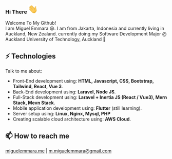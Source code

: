 ### Hi There <img src="https://raw.githubusercontent.com/ABSphreak/ABSphreak/master/gifs/Hi.gif" width="30px"></h2>

Welcome To My Github!
<br>
I am Miguel Emmara 😃. I am from Jakarta, Indonesia and currently living in Auckland, New Zealand. currently doing my Software Development Major @ Auckland University of Technology, Auckland 🏫

## ⚡ Technologies
Talk to me about:
- Front-End development using: **HTML, Javascript, CSS, Bootstrap, Tailwind, React, Vue 3**.
- Back-End development using: **Laravel, Node JS**.
- Full-Stack development using: **Laravel + Inertia JS (React / Vue3), Mern Stack, Mevn Stack**.
- Mobile application development using: **Flutter** (still learning).
- Server setup using: **Linux, Nginx, Mysql, PHP**
- Creating scalable cloud architecture using: **AWS Cloud**.

## 📫 How to reach me
<a href="https://miguelemmara.me/#contact">miguelemmara.me</a> | m.miguelemmara@gmail.com

<!--
**MiguelEmmara-ai/MiguelEmmara-ai** is a ✨ _special_ ✨ repository because its `README.md` (this file) appears on your GitHub profile.
-->
